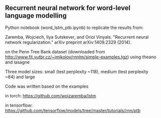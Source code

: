 
## Recurrent neural network for word-level language modelling

Python notebook (word_lstm_ptb.ipynb) to replicate the results from:

Zaremba, Wojciech, Ilya Sutskever, and Oriol Vinyals. "Recurrent neural network regularization." arXiv preprint arXiv:1409.2329 (2014).

on the Penn Tree Bank dataset (downloaded from http://www.fit.vutbr.cz/~imikolov/rnnlm/simple-examples.tgz) using theano and lasagne

Three model sizes: small (test perplexity ~118), medium (test perplexity ~84) and large

Code was written based on the examples

in torch: https://github.com/wojzaremba/lstm

in tensorflow: https://github.com/tensorflow/models/tree/master/tutorials/rnn/ptb
